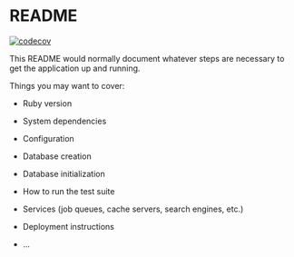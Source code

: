 # README

[![codecov](https://codecov.io/github/tasfya/almaktabah/graph/badge.svg?token=1MY904CQMP)](https://codecov.io/github/tasfya/almaktabah)

This README would normally document whatever steps are necessary to get the
application up and running.

Things you may want to cover:

* Ruby version

* System dependencies

* Configuration

* Database creation

* Database initialization

* How to run the test suite

* Services (job queues, cache servers, search engines, etc.)

* Deployment instructions

* ...
